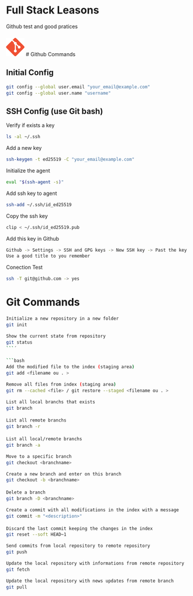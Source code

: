 # Full Stack Leasons
Github test and good pratices

###
<img src='./git.png' height=50 width=50>
# Github Commands

## Initial Config
```bash
git config --global user.email "your_email@example.com"
git config --global user.name "username"
```
## SSH Config (use Git bash)<br>

Verify if exists a key
```bash
ls -al ~/.ssh
```

Add a new key
```bash
ssh-keygen -t ed25519 -C "your_email@example.com"
```

Initialize the agent
```bash
eval "$(ssh-agent -s)"
```

Add ssh key to agent
```bash
ssh-add ~/.ssh/id_ed25519
```

Copy the ssh key
```bash
clip < ~/.ssh/id_ed25519.pub
```

Add this key in Github
```bash
Github -> Settings -> SSH and GPG keys -> New SSH key -> Past the key
Use a good title to you remember
```

Conection Test
```bash
ssh -T git@github.com -> yes
```

###

# Git Commands

```bash
Initialize a new repository in a new folder
git init
```

```bash
Show the current state from repository
git status
```´

```bash
Add the modified file to the index (staging area)
git add <filename ou . >
```

```bash
Remove all files from index (staging area)
git rm --cached <file> / git restore --staged <filename ou . >
```
```bash
List all local branchs that exists
git branch

List all remote branchs
git branch -r

List all local/remote branchs
git branch -a
```

```bash
Move to a specific branch
git checkout <branchname>
```

```bash
Create a new branch and enter on this branch
git checkout -b <branchname>

Delete a branch
git branch -D <branchname>
```
```bash
Create a commit with all modifications in the index with a message
git commit -m "<description>"

Discard the last commit keeping the changes in the index
git reset --soft HEAD~1
```

```bash
Send commits from local repository to remote repository
git push
```

```bash
Update the local repository with informations from remote repository
git fetch
```

```bash
Update the local repository with news updates from remote branch
git pull
```